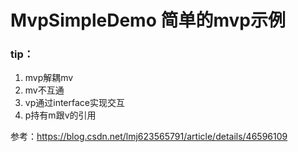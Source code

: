 # MvpSimpleDemo 简单的mvp示例
### tip：
 1. mvp解耦mv<br>
 2. mv不互通<br>
 3. vp通过interface实现交互<br>
 4. p持有m跟v的引用<br>

参考：https://blog.csdn.net/lmj623565791/article/details/46596109
